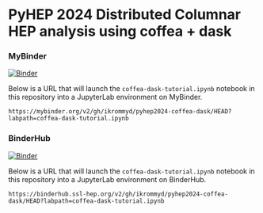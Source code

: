 # PyHEP 2024 Distributed Columnar HEP analysis using coffea + dask

### MyBinder

[![Binder](https://mybinder.org/badge_logo.svg)](https://mybinder.org/v2/gh/ikrommyd/pyhep2024-coffea-dask/HEAD)

Below is a URL that will launch the `coffea-dask-tutorial.ipynb` notebook in this repository into a JupyterLab environment on MyBinder.

```
https://mybinder.org/v2/gh/ikrommyd/pyhep2024-coffea-dask/HEAD?labpath=coffea-dask-tutorial.ipynb
```

### BinderHub

[![Binder](https://mybinder.org/badge_logo.svg)](https://binderhub.ssl-hep.org/v2/gh/ikrommyd/pyhep2024-coffea-dask/HEAD)

Below is a URL that will launch the `coffea-dask-tutorial.ipynb` notebook in this repository into a JupyterLab environment on BinderHub.

```
https://binderhub.ssl-hep.org/v2/gh/ikrommyd/pyhep2024-coffea-dask/HEAD?labpath=coffea-dask-tutorial.ipynb
```
